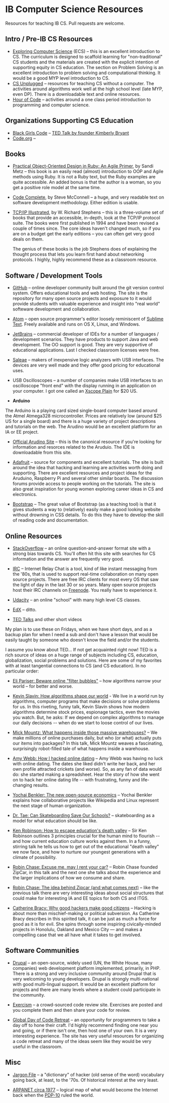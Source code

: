 IB Computer Science Resources
=====

Resources for teaching IB CS. Pull requests are welcome.

## Intro / Pre-IB CS Resources

* [Exploring Computer Science](http://exploringcs.org) (ECS) – this is an excellent introduction to CS. The curriculum is designed to scaffold learning for "non-traditional" CS students and the materials are created with the explicit intention of supporting equity in CS education. The section on Problem Solving is an excellent introduction to problem solving and computational thinking. It would be a good MYP level introduction to CS.
* [CS Unplugged](http://csunplugged.com) – resources for teaching CS without a computer. The activities around algorithms work well at the high school level (late MYP, even DP). There is a downloadable text and online resources.
* [Hour of Code](http://code.org) – activities around a one class period introduction to programming and computer science.

## Organizations Supporting CS Education

* [Black Girls Code](http://www.blackgirlscode.com) – [TED Talk by founder Kimberly Bryant](https://www.youtube.com/watch?v=TJ-m47CxAI0)
* [Code.org](http://code.org) – 

## Books

* [Practical Object-Oriented Design in Ruby:
An Agile Primer](http://poodr.com), by Sandi Metz – this book is an easily read (almost) introduction to OOP and Agile methods using Ruby. It is not a Ruby text, but the Ruby examples are quite accessible. An added bonus is that the author is a woman, so you get a positive role model at the same time.

* [Code Complete](http://en.wikipedia.org/wiki/Code_Complete), by Steve McConnell – a huge, and very readable text on software development methodology. Either edition is usable.

* [TCP/IP Illustrated](http://en.wikipedia.org/wiki/TCP/IP_Illustrated), by W. Richard Stephens – this is a three-volume set of books that provide an accessible, in-depth, look at the TCP/IP protocol suite. The books were first published in 1994 and have been revised a couple of times since. The core ideas haven't changed much, so if you are on a budget get the early editions – you can often get very good deals on them.

  The genius of these books is the job Stephens does of explaining the thought process that lets you learn first hand about networking protocols. I highly, highly recommend these as a classroom resource.

## Software / Development Tools

* [GitHub](https://github.com) – online developer community built around the git version control system. Offers educational tools and web hosting. The site is the repository for many open source projects and exposure to it would provide students with valuable experience and insight into "real world" softeware development and collaboration.

* [Atom](http://atom.io) – open source programmer's editor loosely reminiscent of [Sublime Text](http://www.sublimetext.com). Freely available and runs on OS X, Linux, and Windows.

* [JetBrains](https://www.jetbrains.com) – commercial developer of IDEs for a number of languages / development scenarios. They have products to support Java and web development. The OO support is good. They are very supportive of educational applications. Last I checked classroom licenses were free.

* [Saleae](https://www.saleae.com) – makers of inexpensive logic analyzers with USB interfaces. The devices are very well made and they offer good pricing for educational uses.

* USB Oscilloscopes – a number of companies make USB interfaces to an oscilloscope "front end" with the display running in an application on your computer. I got one called an [Xscope Plain](http://www.gabotronics.com/oscilloscopes/xprotolab-plain.htm) for $20 US.

* **Arduino**

 The Arduino is a playing card sized single-board computer based around the Atmel Atmega328 microcontroller. Prices are relatively low (around $25 US for a single board) and there is a huge variety of project descriptions and tutorials on the web. The Arudino would be an excellent platform for an IA or EE project.

 * [Official Arudino Site](arduino.cc) – this is the canonical resource if you're looking for information and resorces related to the Aruduio. The IDE is downloadable from this site.

 * [Adafruit](http://adafruit.com) – source for components and excellent tutorials. The site is built around the idea that hacking and learning are activities worth doing and supporting. There are excellent resources and project ideas for the Aruduino, Raspberry Pi and several other similar boards. The discussion forums provide access to people working on the tutorials. The site is also great inspiration for young women exploring career ideas in CS and electronics.

* [Bootstrap](http://getbootstrap.com) – 
 The great value of Bootstrap (as a teaching tool) is that it gives students a way to (relatively) easily make a good looking website without drowning in CSS details. To do this they have to develop the skill of reading code and documentation.

## Online Resources

* [StackOverflow]() – an online question-and-answer format site with a strong bias towards CS. You'll often hit this site with searches for CS information and the answer are frequently very good.

* [IRC](http://en.wikipedia.org/wiki/Internet_Relay_Chat) – Internet Relay Chat is a tool, kind of like instant messaging from the '80s, that is used to support real-time collaboration on many open source projects. There are free IRC clients for most every OS that saw the light of day in the last 30 or so years. Many open source projects host their IRC channels on [Freenode](https://freenode.net/). You really have to experience it.

* [Udacity]() – an online "school" with many high level CS classes.

* [EdX]() – ditto.

* [TED Talks](http://ted.com) and other short videos
 
 My plan is to use these on Fridays, when we have short days, and as a backup plan for when I need a sub and don't have a lesson that would be easily taught by someone who doesn't know the field and/or the students.
 
 I assume you know about TED… If not get acquainted right now! TED is a rich source of ideas on a huge range of subjects including CS, education, globalization, social problems and solutions. Here are some of my favorites with at least tangential connections to CS (and CS education). In no particular order:

 * [Eli Pariser: Beware online "filter bubbles"](http://www.ted.com/talks/eli_pariser_beware_online_filter_bubbles) – how algorithms narrow your world – for better and worse.
 * [Kevin Slavin: How algorithms shape our world](http://www.ted.com/talks/kevin_slavin_how_algorithms_shape_our_world) - We live in a world run by algorithms, computer programs that make decisions or solve problems for us. In this riveting, funny talk, Kevin Slavin shows how modern algorithms determine stock prices, espionage tactics, even the movies you watch. But, he asks: If we depend on complex algorithms to manage our daily decisions -- when do we start to loose control of our lives.
 * [Mick Mountz: What happens inside those massive warehouses?](http://www.ted.com/talks/mick_mountz_the_hidden_world_of_box_packing) – We make millions of online purchases daily, but who (or what) actually puts our items into packages? In this talk, Mick Mountz weaves a fascinating, surprisingly robot-filled tale of what happens inside a warehouse.
 * [Amy Webb: How I hacked online dating](http://www.ted.com/talks/amy_webb_how_i_hacked_online_dating) –  Amy Webb was having no luck with online dating. The dates she liked didn't write her back, and her own profile attracted crickets (and worse). So, as any fan of data would do: she started making a spreadsheet. Hear the story of how she went on to hack her online dating life -- with frustrating, funny and life-changing results.
 * [Yochai Benkler: The new open-source economics](http://www.ted.com/talks/yochai_benkler_on_the_new_open_source_economics) – Yochai Benkler explains how collaborative projects like Wikipedia and Linux represent the next stage of human organization.

 * [Dr. Tae: Can Skateboarding Save Our Schools?](https://www.youtube.com/watch?v=lHfo17ikSpY) – skateboarding as a model for what education should be like.
 * [Ken Robinson: How to escape education's death valley](http://www.ted.com/talks/ken_robinson_how_to_escape_education_s_death_valley) – Sir Ken Robinson outlines 3 principles crucial for the human mind to flourish -- and how current education culture works against them. In a funny, stirring talk he tells us how to get out of the educational "death valley" we now face, and how to nurture our youngest generations with a climate of possibility. 
 * [Robin Chase: Excuse me, may I rent your car?](http://www.ted.com/talks/robin_chase_excuse_me_may_i_rent_your_car) – Robin Chase founded ZipCar, in this talk and the next one she talks about the experience and the larger implications of how we consume and share. 
 * [Robin Chase: The idea behind Zipcar (and what comes next)](http://www.ted.com/talks/robin_chase_on_zipcar_and_her_next_big_idea) – like the previous talk there are very interesting ideas about social structures that could make for interesting IA and EE topics for both CS and ITGS.
 * [Catherine Bracy: Why good hackers make good citizens](http://www.ted.com/talks/catherine_bracy_why_good_hackers_make_good_citizens) – Hacking is about more than mischief-making or political subversion. As Catherine Bracy describes in this spirited talk, it can be just as much a force for good as it is for evil. She spins through some inspiring civically-minded projects in Honolulu, Oakland and Mexico City — and makes a compelling case that we all have what it takes to get involved.

## Software Communities

* [Drupal](http://drupal.org) – an open-source, widely used (UN, the White House, many companies) web development platform implemented, primarily, in PHP. There is a strong and very inclusive community around Drupal that is very welcoming to young developers. Drupal is strongly multi-national with good multi-lingual support. It would be an excellent platform for projects and there are many levels where a student could participate in the community.

* [Exercism](http://exercism.io) – a crowd-sourced code review site. Exercises are posted and you complete them and then share your code for review.

* [Global Day of Code Retreat](http://globalday.coderetreat.org/) – an opportunity for programmers to take a day off to hone their craft. I'd highly recommend finding one near you and going, or if there isn't one, then host one of your own. It is a very interesting experience. The site has very useful resources for organizing a code retreat and many of the ideas seem like they would be very useful in the classroom.

## Misc

* [Jargon File](http://www.catb.org/~esr/jargon/) – a "dictionary" of hacker (old sense of the word) vocabulary going back, at least, to the '70s. Of historical interest at the very least.

* [ARPANET circa 1977](http://upload.wikimedia.org/wikipedia/commons/b/bf/Arpanet_logical_map%2C_march_1977.png) – logical map of what would become the Internet back when the [PDP-10](http://en.wikipedia.org/wiki/PDP-10) ruled the world.
